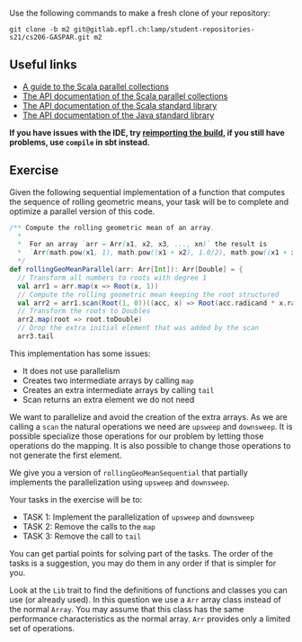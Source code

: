 Use the following commands to make a fresh clone of your repository:

```
git clone -b m2 git@gitlab.epfl.ch:lamp/student-repositories-s21/cs206-GASPAR.git m2
```

## Useful links

  * [A guide to the Scala parallel collections](https://docs.scala-lang.org/overviews/parallel-collections/overview.html)
  * [The API documentation of the Scala parallel collections](https://www.javadoc.io/doc/org.scala-lang.modules/scala-parallel-collections_2.13/latest/scala/collection/index.html)
  * [The API documentation of the Scala standard library](https://www.scala-lang.org/files/archive/api/2.13.4)
  * [The API documentation of the Java standard library](https://docs.oracle.com/en/java/javase/15/docs/api/index.html)

**If you have issues with the IDE, try [reimporting the
build](https://gitlab.epfl.ch/lamp/cs206/-/blob/master/labs/example-lab.md#ide-features-like-type-on-hover-or-go-to-definition-do-not-work),
if you still have problems, use `compile` in sbt instead.**

## Exercise

Given the following sequential implementation of a function that computes the sequence of rolling geometric means, your task will be to complete and optimize a parallel version of this code.

```scala
/** Compute the rolling geometric mean of an array.
  *
  *  For an array `arr = Arr(x1, x2, x3, ..., xn)` the result is
  *  `Arr(math.pow(x1, 1), math.pow((x1 + x2), 1.0/2), math.pow((x1 + x2 + x3), 1.0/3), ..., math.pow((x1 + x2 + x3 + ... + xn), 1.0/n))`
  */
def rollingGeoMeanParallel(arr: Arr[Int]): Arr[Double] = {
  // Transform all numbers to roots with degree 1
  val arr1 = arr.map(x => Root(x, 1))
  // Compute the rolling geometric mean keeping the root structured
  val arr2 = arr1.scan(Root(1, 0))((acc, x) => Root(acc.radicand * x.radicand, acc.degree + x.degree))
  // Transform the roots to Doubles
  arr2.map(root => root.toDouble)
  // Drop the extra initial element that was added by the scan
  arr3.tail
```

 This implementation has some issues:
 - It does not use parallelism
 - Creates two intermediate arrays by calling `map`
 - Creates an extra intermediate arrays by calling `tail`
 - Scan returns an extra element we do not need

 We want to parallelize and avoid the creation of the extra arrays.
 As we are calling a `scan` the natural operations we need are `upsweep` and `downsweep`.
 It is possible specialize those operations for our problem by letting those operations do the mapping.
 It is also possible to change those operations to not generate the first element.

We give you a version of `rollingGeoMeanSequential` that partially implements the parallelization using `upsweep` and `downsweep`.

 Your tasks in the exercise will be to:
 - TASK 1: Implement the parallelization of `upsweep` and `downsweep`
 - TASK 2: Remove the calls to the `map`
 - TASK 3: Remove the call to `tail`

 You can get partial points for solving part of the tasks.
 The order of the tasks is a suggestion, you may do them in any order if that is simpler for you.

Look at the `Lib` trait to find the definitions of functions and classes you can use (or already used).
In this question we use a `Arr` array class instead of the normal `Array`. You may assume that this class has the same performance characteristics as the normal array. `Arr` provides only a limited set of operations.
